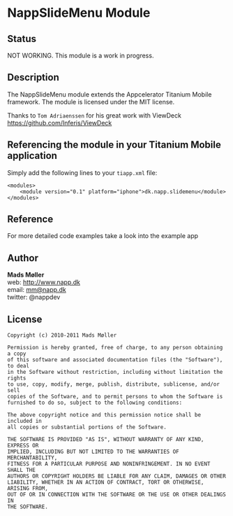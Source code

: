 # NappSlideMenu Module

## Status

NOT WORKING. This module is a work in progress.


## Description

The NappSlideMenu module extends the Appcelerator Titanium Mobile framework. 
The module is licensed under the MIT license.

Thanks to `Tom Adriaenssen` for his great work with ViewDeck https://github.com/Inferis/ViewDeck


## Referencing the module in your Titanium Mobile application ##

Simply add the following lines to your `tiapp.xml` file:
    
    <modules>
        <module version="0.1" platform="iphone">dk.napp.slidemenu</module> 
    </modules>

## Reference

For more detailed code examples take a look into the example app

## Author

**Mads Møller**  
web: http://www.napp.dk  
email: mm@napp.dk  
twitter: @nappdev  


## License

    Copyright (c) 2010-2011 Mads Møller

    Permission is hereby granted, free of charge, to any person obtaining a copy
    of this software and associated documentation files (the "Software"), to deal
    in the Software without restriction, including without limitation the rights
    to use, copy, modify, merge, publish, distribute, sublicense, and/or sell
    copies of the Software, and to permit persons to whom the Software is
    furnished to do so, subject to the following conditions:

    The above copyright notice and this permission notice shall be included in
    all copies or substantial portions of the Software.

    THE SOFTWARE IS PROVIDED "AS IS", WITHOUT WARRANTY OF ANY KIND, EXPRESS OR
    IMPLIED, INCLUDING BUT NOT LIMITED TO THE WARRANTIES OF MERCHANTABILITY,
    FITNESS FOR A PARTICULAR PURPOSE AND NONINFRINGEMENT. IN NO EVENT SHALL THE
    AUTHORS OR COPYRIGHT HOLDERS BE LIABLE FOR ANY CLAIM, DAMAGES OR OTHER
    LIABILITY, WHETHER IN AN ACTION OF CONTRACT, TORT OR OTHERWISE, ARISING FROM,
    OUT OF OR IN CONNECTION WITH THE SOFTWARE OR THE USE OR OTHER DEALINGS IN
    THE SOFTWARE.